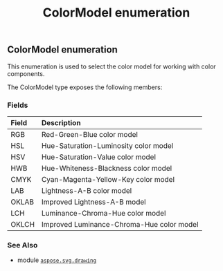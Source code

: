 ﻿---
title: ColorModel enumeration
second_title: Aspose.SVG for Python via .NET API References
description: 
type: docs
weight: 310
url: /python-net/aspose.svg.drawing/colormodel/
is_root: false
---

## ColorModel enumeration

This enumeration is used to select the color model for working with color components.



The ColorModel type exposes the following members:

### Fields
| Field | Description |
| :- | :- |
| RGB | Red-Green-Blue color model |
| HSL | Hue-Saturation-Luminosity color model |
| HSV | Hue-Saturation-Value color model |
| HWB | Hue-Whiteness-Blackness color model |
| CMYK | Cyan-Magenta-Yellow-Key color model |
| LAB | Lightness-A-B color model |
| OKLAB | Improved Lightness-A-B model |
| LCH | Luminance-Chroma-Hue color model |
| OKLCH | Improved Luminance-Chroma-Hue color model |



### See Also
* module [`aspose.svg.drawing`](..)
